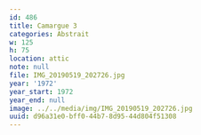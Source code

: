 ```yaml
---
id: 486
title: Camargue 3
categories: Abstrait
w: 125
h: 75
location: attic
note: null
file: IMG_20190519_202726.jpg
year: '1972'
year_start: 1972
year_end: null
image: ../../media/img/IMG_20190519_202726.jpg
uuid: d96a31e0-bff0-44b7-8d95-44d804f51308
---
```


